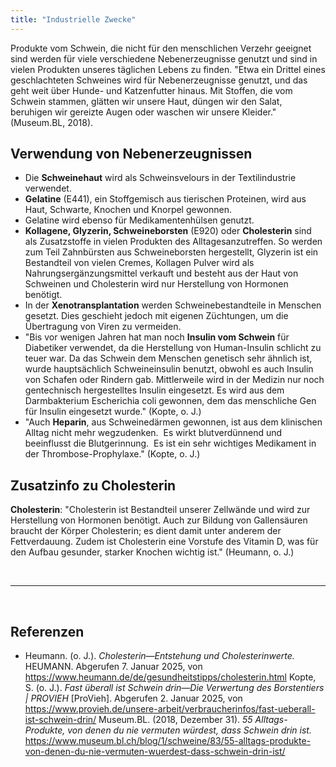 ```yaml
---
title: "Industrielle Zwecke"
---
```



Produkte vom Schwein, die nicht für den menschlichen Verzehr geeignet sind werden für viele verschiedene Nebenerzeugnisse genutzt und sind in vielen Produkten unseres täglichen Lebens zu finden. 
"Etwa ein Drittel eines geschlachteten Schweines wird für Nebenerzeugnisse genutzt, und das geht weit über Hunde- und Katzenfutter hinaus.
Mit Stoffen, die vom Schwein stammen, glätten wir unsere Haut, düngen wir den Salat, beruhigen wir gereizte Augen oder waschen wir unsere Kleider." (Museum.BL, 2018).

## Verwendung von Nebenerzeugnissen

- Die **Schweinehaut** wird als Schweinsvelours in der Textilindustrie verwendet.
- **Gelatine** (E441), ein Stoffgemisch aus tierischen Proteinen, wird aus Haut, Schwarte, Knochen und Knorpel gewonnen.
- Gelatine wird ebenso für Medikamentenhülsen genutzt.
- **Kollagene, Glyzerin, Schweineborsten** (E920) oder **Cholesterin** sind als Zusatzstoffe in vielen Produkten des Alltagesanzutreffen. So werden zum Teil Zahnbürsten aus Schweineborsten hergestellt, Glyzerin ist ein Bestandteil von vielen Cremes, Kollagen Pulver wird als Nahrungsergänzungsmittel verkauft und besteht aus der Haut von Schweinen und Cholesterin wird nur Herstellung von Hormonen benötigt. 
- In der **Xenotransplantation** werden Schweinebestandteile in Menschen gesetzt. Dies geschieht jedoch mit eigenen Züchtungen, um die Übertragung von Viren zu vermeiden.
- "Bis vor wenigen Jahren hat man noch **Insulin vom Schwein** für Diabetiker verwendet, da die Herstellung von Human-Insulin schlicht zu teuer war. Da das Schwein dem Menschen genetisch sehr ähnlich ist, wurde hauptsächlich Schweineinsulin benutzt, obwohl es auch Insulin von Schafen oder Rindern gab. Mittlerweile wird in der Medizin nur noch gentechnisch hergestelltes Insulin eingesetzt. Es wird aus dem Darmbakterium Escherichia coli gewonnen, dem das menschliche Gen für Insulin eingesetzt wurde." (Kopte, o. J.) 
- "Auch **Heparin**, aus Schweinedärmen gewonnen, ist aus dem klinischen Alltag nicht mehr wegzudenken.  Es wirkt blutverdünnend und beeinflusst die Blutgerinnung.  Es ist ein sehr wichtiges Medikament in der Thrombose-Prophylaxe." (Kopte, o. J.)

## Zusatzinfo zu Cholesterin
**Cholesterin**: "Cholesterin ist Bestandteil unserer Zellwände und wird zur Herstellung von Hormonen benötigt. Auch zur Bildung von Gallensäuren braucht der Körper Cholesterin; es dient damit unter anderem der Fettverdauung. Zudem ist Cholesterin eine Vorstufe des Vitamin D, was für den Aufbau gesunder, starker Knochen wichtig ist." (Heumann, o. J.)

<br>

---

<br> 

## Referenzen
- Heumann. (o. J.). *Cholesterin—Entstehung und Cholesterinwerte.* HEUMANN. Abgerufen 7. Januar 2025, von <https://www.heumann.de/de/gesundheitstipps/cholesterin.html>
Kopte, S. (o. J.). *Fast überall ist Schwein drin—Die Verwertung des Borstentiers | PROVIEH* [ProVieh]. Abgerufen 2. Januar 2025, von <https://www.provieh.de/unsere-arbeit/verbraucherinfos/fast-ueberall-ist-schwein-drin/>
Museum.BL. (2018, Dezember 31). *55 Alltags-Produkte, von denen du nie vermuten würdest, dass Schwein drin ist.* <https://www.museum.bl.ch/blog/1/schweine/83/55-alltags-produkte-von-denen-du-nie-vermuten-wuerdest-dass-schwein-drin-ist/>

